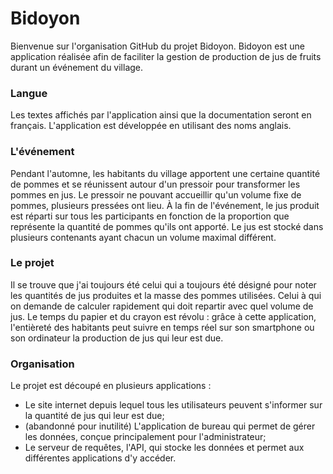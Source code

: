 # Bidoyon
Bienvenue sur l'organisation GitHub du projet Bidoyon. Bidoyon est une application réalisée afin de faciliter la gestion de production de jus de fruits durant un événement du village.

### Langue
Les textes affichés par l'application ainsi que la documentation seront en français. L'application est développée en utilisant des noms anglais.

### L'événement
Pendant l'automne, les habitants du village apportent une certaine quantité de pommes et se réunissent autour d'un pressoir pour transformer les pommes en jus. Le pressoir ne pouvant accueillir qu'un volume fixe de pommes, plusieurs pressées ont lieu. À la fin de l'événement, le jus produit est réparti sur tous les participants en fonction de la proportion que représente la quantité de pommes qu'ils ont apporté. Le jus est stocké dans plusieurs contenants ayant chacun un volume maximal différent.

### Le projet
Il se trouve que j'ai toujours été celui qui a toujours été désigné pour noter les quantités de jus produites et la masse des pommes utilisées. Celui à qui on demande de calculer rapidement qui doit repartir avec quel volume de jus. Le temps du papier et du crayon est révolu : grâce à cette application, l'entièreté des habitants peut suivre en temps réel sur son smartphone ou son ordinateur la production de jus qui leur est due.

### Organisation
Le projet est découpé en plusieurs applications :
- Le site internet depuis lequel tous les utilisateurs peuvent s'informer sur la quantité de jus qui leur est due;
- (abandonné pour inutilité) L'application de bureau qui permet de gérer les données, conçue principalement pour l'administrateur;
- Le serveur de requêtes, l'API, qui stocke les données et permet aux différentes applications d'y accéder.
